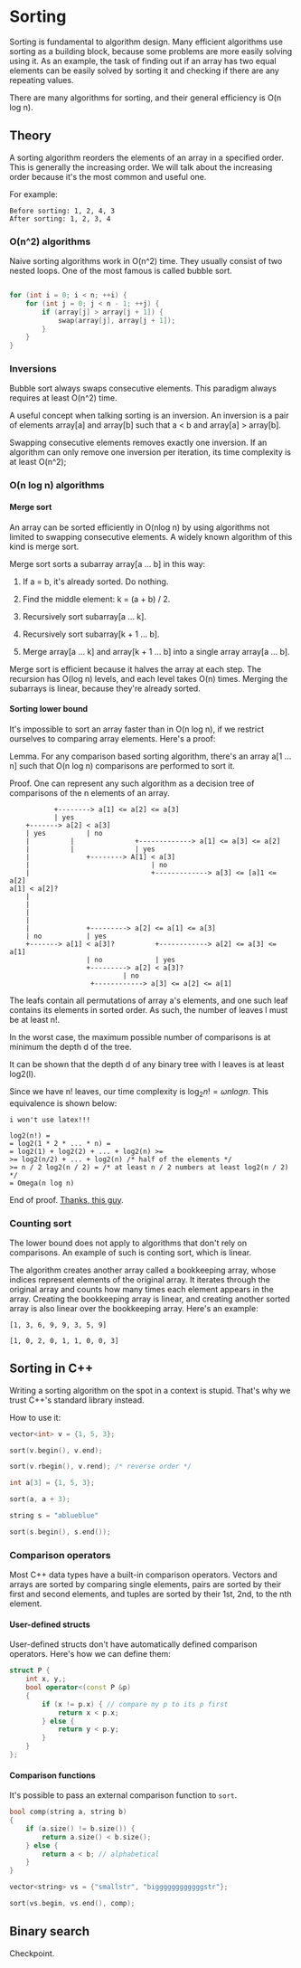 # Sorting

Sorting is fundamental to algorithm design. Many efficient algorithms use
sorting as a building block, because some problems are more easily solving
using it. As an example, the task of finding out if an array has two equal
elements can be easily solved by sorting it and checking if there are any
repeating values.

There are many algorithms for sorting, and their general efficiency is O(n log
n).

## Theory

A sorting algorithm reorders the elements of an array in a specified order.
This is generally the increasing order. We will talk about the increasing order
because it's the most common and useful one.

For example:

```
Before sorting: 1, 2, 4, 3
After sorting: 1, 2, 3, 4
```

### O(n^2) algorithms

Naive sorting algorithms work in O(n^2) time. They usually consist of two
nested loops. One of the most famous is called bubble sort.

```cpp

for (int i = 0; i < n; ++i) {
	for (int j = 0; j < n - 1; ++j) {
		if (array[j] > array[j + 1]) {
			swap(array[j], array[j + 1]);
		}
	}
}
```

### Inversions

Bubble sort always swaps consecutive elements. This paradigm always requires at
least O(n^2) time.

A useful concept when talking sorting is an inversion. An inversion is a pair
of elements array\[a\] and array\[b\] such that a < b and array\[a\] >
array\[b\].

Swapping consecutive elements removes exactly one inversion. If an algorithm
can only remove one inversion per iteration, its time complexity is at least
O(n^2);

### O(n log n) algorithms

#### Merge sort

An array can be sorted efficiently in O(nlog n) by using algorithms not limited
to swapping consecutive elements. A widely known algorithm of this kind is
merge sort.

Merge sort sorts a subarray array\[a ... b\] in this way:

1. If a = b, it's already sorted. Do nothing.

2. Find the middle element: k = (a + b) / 2.

3. Recursively sort subarray\[a ... k\].

4. Recursively sort subarray\[k + 1 ... b\].

5. Merge array\[a ... k\] and array\[k + 1 ... b\] into a single array
array\[a ... b\].

Merge sort is efficient because it halves the array at each step. The recursion
has O(log n) levels, and each level takes O(n) times. Merging the subarrays is
linear, because they're already sorted.

#### Sorting lower bound

It's impossible to sort an array faster than in O(n log n), if we restrict
ourselves to comparing array elements. Here's a proof:

Lemma. For any comparison based sorting algorithm, there's an array a\[1 ...
n\] such that O(n log n) comparisons are performed to sort it.

Proof. One can represent any such algorithm as a decision tree of comparisons
of the n elements of an array.

```
		   +--------> a[1] <= a[2] <= a[3]
		   | yes
    +-------> a[2] < a[3]
    | yes          | no
    |    	   |               +-------------> a[1] <= a[3] <= a[2]
    |		   |               | yes
    |              +--------> A[1] < a[3]
    |                              | no
    |                              +-------------> a[3] <= [a]1 <= a[2]
a[1] < a[2]?
    |
    |
    |
    |
    |              +---------> a[2] <= a[1] <= a[3]
    | no           | yes
    +-------> a[1] < a[3]?          +------------> a[2] <= a[3] <= a[1]
                   | no             | yes
                   +---------> a[2] < a[3]?
		                    | no
				    +------------> a[3] <= a[2] <= a[1]
```

The leafs contain all permutations of array a's elements, and one such leaf
contains its elements in sorted order. As such, the number of leaves l must be
at least n!.

In the worst case, the maximum possible number of comparisons is at minimum
the depth d of the tree.

It can be shown that the depth d of any binary tree with l leaves is at least
log2(l).

Since we have n! leaves, our time complexity is $\log_{2}{n!} = \omega{n log
n}$. This equivalence is shown below:

```
i won't use latex!!!

log2(n!) =
= log2(1 * 2 * ... * n) =
= log2(1) + log2(2) + ... + log2(n) >=
>= log2(n/2) + ... + log2(n) /* half of the elements */
>= n / 2 log2(n / 2) = /* at least n / 2 numbers at least log2(n / 2) */
= Omega(n log n)
```

End of proof. [Thanks, this guy](https://www.youtube.com/watch?v=UkmF2HXxTcw).

### Counting sort

The lower bound does not apply to algorithms that don't rely on comparisons. An
example of such is conting sort, which is linear.

The algorithm creates another array called a bookkeeping array, whose indices
represent elements of the original array. It iterates through the original
array and counts how many times each element appears in the array. Creating the
bookkeeping array is linear, and creating another sorted array is also linear
over the bookkeeping array. Here's an example:

```
[1, 3, 6, 9, 9, 3, 5, 9]

[1, 0, 2, 0, 1, 1, 0, 0, 3]
```

## Sorting in C++

Writing a sorting algorithm on the spot in a context is stupid. That's why we
trust C++'s standard library instead.

How to use it:

```cpp
vector<int> v = {1, 5, 3};

sort(v.begin(), v.end);

sort(v.rbegin(), v.rend); /* reverse order */

int a[3] = {1, 5, 3};

sort(a, a + 3);

string s = "ablueblue"

sort(s.begin(), s.end());
```

### Comparison operators

Most C++ data types have a built-in comparison operators. Vectors and arrays
are sorted by comparing single elements, pairs are sorted by their first and
second elements, and tuples are sorted by their 1st, 2nd, to the nth element.

#### User-defined structs

User-defined structs don't have automatically defined comparison operators.
Here's how we can define them:

```cpp
struct P {
	int x, y,;
	bool operator<(const P &p)
	{
		if (x != p.x) { // compare my p to its p first
			return x < p.x;
		} else {
			return y < p.y;
		}
	}
};
```

#### Comparison functions

It's possible to pass an external comparison function to `sort`.

```cpp
bool comp(string a, string b)
{
	if (a.size() != b.size()) {
		return a.size() < b.size();
	} else {
		return a < b; // alphabetical
	}
}

vector<string> vs = {"smallstr", "biggggggggggggstr"};

sort(vs.begin, vs.end(), comp);
```

## Binary search

Checkpoint.

